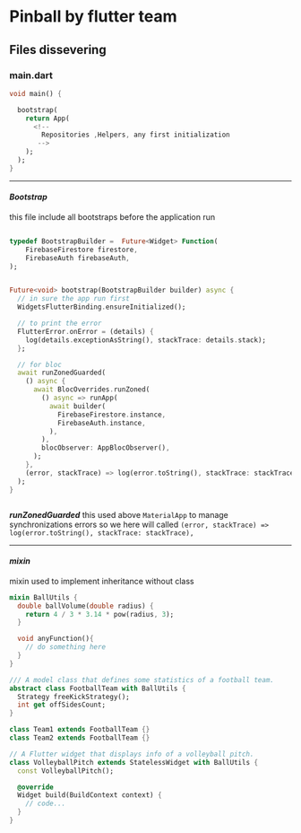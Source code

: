 # Pinball by flutter team

## Files dissevering

### main.dart

```dart
void main() {

  bootstrap(
    return App(
      <!-- 
        Repositories ,Helpers, any first initialization
       -->
    );
  );
}
```

----------

#### *Bootstrap*

this file include all bootstraps before the application run

```dart

typedef BootstrapBuilder =  Future<Widget> Function(
    FirebaseFirestore firestore,
    FirebaseAuth firebaseAuth,
);


Future<void> bootstrap(BootstrapBuilder builder) async {
  // in sure the app run first
  WidgetsFlutterBinding.ensureInitialized();

  // to print the error
  FlutterError.onError = (details) {
    log(details.exceptionAsString(), stackTrace: details.stack);
  };

  // for bloc  
  await runZonedGuarded(
    () async {
      await BlocOverrides.runZoned(
        () async => runApp(
          await builder(
            FirebaseFirestore.instance,
            FirebaseAuth.instance,
          ),
        ),
        blocObserver: AppBlocObserver(),
      );
    },
    (error, stackTrace) => log(error.toString(), stackTrace: stackTrace),
  );
}



```

***runZonedGuarded***
this used above `MaterialApp` to manage synchronizations errors
so we here will called `(error, stackTrace) => log(error.toString(), stackTrace: stackTrace),`

----------

#### *mixin*

mixin used to implement inheritance without class

```dart
mixin BallUtils {
  double ballVolume(double radius) {
    return 4 / 3 * 3.14 * pow(radius, 3);
  }

  void anyFunction(){
    // do something here
  }
}

/// A model class that defines some statistics of a football team.
abstract class FootballTeam with BallUtils {
  Strategy freeKickStrategy();
  int get offSidesCount;
}

class Team1 extends FootballTeam {}
class Team2 extends FootballTeam {}

// A Flutter widget that displays info of a volleyball pitch.
class VolleyballPitch extends StatelessWidget with BallUtils {
  const VolleyballPitch();

  @override
  Widget build(BuildContext context) {
    // code...
  }
}
```
